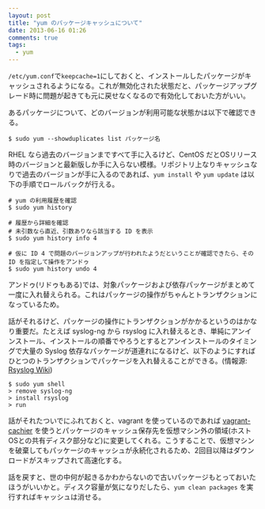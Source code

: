 ```yaml
---
layout: post
title: "yum のパッケージキャッシュについて"
date: 2013-06-16 01:26
comments: true
tags:
  - yum
---
```


`/etc/yum.conf`で`keepcache=1`にしておくと、インストールしたパッケージがキャッシュされるようになる。これが無効化された状態だと、パッケージアップグレード時に問題が起きても元に戻せなくなるので有効化しておいた方がいい。

<!-- more -->

あるパッケージについて、どのバージョンが利用可能な状態かは以下で確認できる。

    $ sudo yum --showduplicates list パッケージ名

RHEL なら過去のバージョンまですべて手に入るけど、CentOS だとOSリリース時のバージョンと最新版しか手に入らない模様。リポジトリ上なりキャッシュなりで過去のバージョンが手に入るのであれば、`yum install` や `yum update` は以下の手順でロールバックが行える。

    # yum の利用履歴を確認
    $ sudo yum history

    # 履歴から詳細を確認
    # 未引数なら直近、引数ありなら該当する ID を表示
    $ sudo yum history info 4

    # 仮に ID 4 で問題のバージョンアップが行われたようだということが確認できたら、その ID を指定して操作をアンドゥ
    $ sudo yum history undo 4

アンドゥ(リドゥもある)では、対象パッケージおよび依存パッケージがまとめて一度に入れ替えられる。これはパッケージの操作がちゃんとトランザクションになっているため。

話がそれるけど、パッケージの操作にトランザクションがかかるというのはかなり重要だ。たとえば syslog-ng から rsyslog に入れ替えるとき、単純にアンインストール、インストールの順番でやろうとするとアンインストールのタイミングで大量の Syslog 依存なパッケージが道連れになるけど、以下のようにすればひとつのトランザクションでパッケージを入れ替えることができる。(情報源: [Rsyslog Wiki](http://wiki.rsyslog.com/index.php/Install_rsyslog_with_yum))

    $ sudo yum shell
    > remove syslog-ng
    > install rsyslog
    > run

話がそれたついでにふれておくと、vagrant を使っているのであれば [vagrant-cachier](https://github.com/fgrehm/vagrant-cachier) を使うとパッケージのキャッシュ保存先を仮想マシン外の領域(ホストOSとの共有ディスク部分など)に変更してくれる。こうすることで、仮想マシンを破棄してもパッケージのキャッシュが永続化されるため、2回目以降はダウンロードがスキップされて高速化する。

話を戻すと、世の中何が起きるかわからないので古いパッケージもとっておいたほうがいいかと。ディスク容量が気になりだしたら、`yum clean packages` を実行すればキャッシュは消せる。

